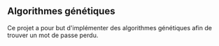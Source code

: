 ## Algorithmes génétiques
Ce projet a pour but d'implémenter des algorithmes génétiques afin de trouver un mot de passe perdu. 
